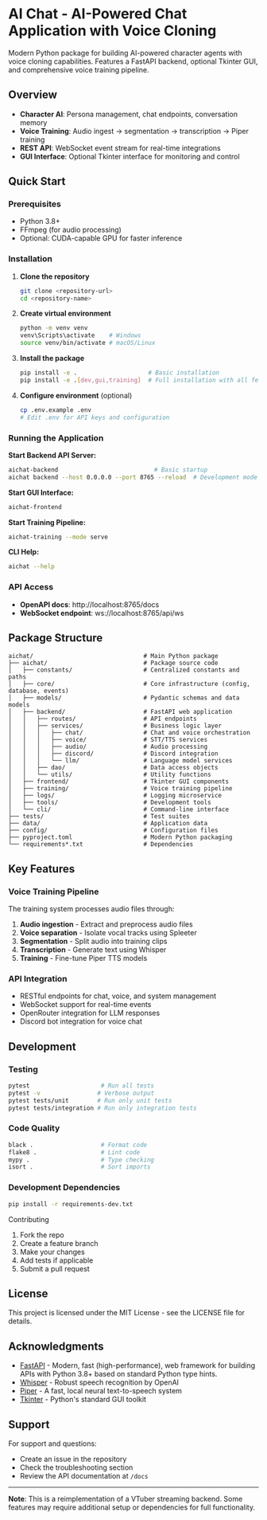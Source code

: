 # AI Chat - AI-Powered Chat Application with Voice Cloning

Modern Python package for building AI-powered character agents with voice cloning capabilities. Features a FastAPI backend, optional Tkinter GUI, and comprehensive voice training pipeline.

## Overview
- **Character AI**: Persona management, chat endpoints, conversation memory
- **Voice Training**: Audio ingest → segmentation → transcription → Piper training
- **REST API**: WebSocket event stream for real-time integrations
- **GUI Interface**: Optional Tkinter interface for monitoring and control

## Quick Start

### Prerequisites
- Python 3.8+
- FFmpeg (for audio processing)
- Optional: CUDA-capable GPU for faster inference

### Installation
1. **Clone the repository**
   ```bash
   git clone <repository-url>
   cd <repository-name>
   ```

2. **Create virtual environment**
   ```bash
   python -m venv venv
   venv\Scripts\activate    # Windows
   source venv/bin/activate # macOS/Linux
   ```

3. **Install the package**
   ```bash
   pip install -e .                    # Basic installation
   pip install -e .[dev,gui,training]  # Full installation with all features
   ```

4. **Configure environment** (optional)
   ```bash
   cp .env.example .env
   # Edit .env for API keys and configuration
   ```

### Running the Application

**Start Backend API Server:**
```bash
aichat-backend                           # Basic startup
aichat backend --host 0.0.0.0 --port 8765 --reload  # Development mode
```

**Start GUI Interface:**
```bash
aichat-frontend
```

**Start Training Pipeline:**
```bash
aichat-training --mode serve
```

**CLI Help:**
```bash
aichat --help
```

### API Access
- **OpenAPI docs**: http://localhost:8765/docs
- **WebSocket endpoint**: ws://localhost:8765/api/ws

## Package Structure

```
aichat/                               # Main Python package
├── aichat/                           # Package source code
│   ├── constants/                    # Centralized constants and paths
│   ├── core/                         # Core infrastructure (config, database, events)
│   ├── models/                       # Pydantic schemas and data models
│   ├── backend/                      # FastAPI web application
│   │   ├── routes/                   # API endpoints
│   │   ├── services/                 # Business logic layer
│   │   │   ├── chat/                 # Chat and voice orchestration
│   │   │   ├── voice/                # STT/TTS services
│   │   │   ├── audio/                # Audio processing
│   │   │   ├── discord/              # Discord integration
│   │   │   └── llm/                  # Language model services
│   │   ├── dao/                      # Data access objects
│   │   └── utils/                    # Utility functions
│   ├── frontend/                     # Tkinter GUI components
│   ├── training/                     # Voice training pipeline
│   ├── logs/                         # Logging microservice
│   ├── tools/                        # Development tools
│   └── cli/                          # Command-line interface
├── tests/                            # Test suites
├── data/                             # Application data
├── config/                           # Configuration files
├── pyproject.toml                    # Modern Python packaging
└── requirements*.txt                 # Dependencies
```

## Key Features

### Voice Training Pipeline
The training system processes audio files through:
1. **Audio ingestion** - Extract and preprocess audio files
2. **Voice separation** - Isolate vocal tracks using Spleeter
3. **Segmentation** - Split audio into training clips
4. **Transcription** - Generate text using Whisper
5. **Training** - Fine-tune Piper TTS models

### API Integration
- RESTful endpoints for chat, voice, and system management
- WebSocket support for real-time events
- OpenRouter integration for LLM responses
- Discord bot integration for voice chat

## Development

### Testing
```bash
pytest                    # Run all tests
pytest -v                # Verbose output
pytest tests/unit        # Run only unit tests
pytest tests/integration # Run only integration tests
```

### Code Quality
```bash
black .                   # Format code
flake8 .                  # Lint code
mypy .                    # Type checking
isort .                   # Sort imports
```

### Development Dependencies
```bash
pip install -r requirements-dev.txt
```

Contributing
1. Fork the repo
2. Create a feature branch
3. Make your changes
4. Add tests if applicable
5. Submit a pull request

## License

This project is licensed under the MIT License - see the LICENSE file for details.

## Acknowledgments

- [FastAPI](https://fastapi.tiangolo.com/) - Modern, fast (high-performance), web framework for building APIs with Python 3.8+ based on standard Python type hints.
- [Whisper](https://github.com/openai/whisper) - Robust speech recognition by OpenAI
- [Piper](https://github.com/rhasspy/piper) - A fast, local neural text-to-speech system
- [Tkinter](https://docs.python.org/3/library/tkinter.html) - Python's standard GUI toolkit

## Support

For support and questions:
- Create an issue in the repository
- Check the troubleshooting section
- Review the API documentation at `/docs`

---

**Note**: This is a reimplementation of a VTuber streaming backend. Some features may require additional setup or dependencies for full functionality.